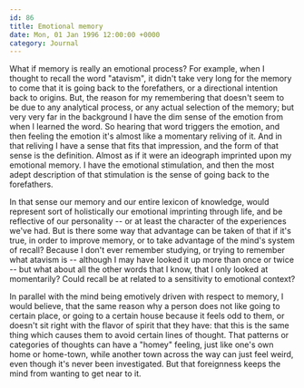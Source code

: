 ```yaml
---
id: 86
title: Emotional memory
date: Mon, 01 Jan 1996 12:00:00 +0000
category: Journal
---
```


What if memory is really an emotional process?  For example, when I
thought to recall the word "atavism", it didn't take very long for the
memory to come that it is going back to the forefathers, or a
directional intention back to origins.  But, the reason for my
remembering that doesn't seem to be due to any analytical process, or
any actual selection of the memory; but very very far in the background
I have the dim sense of the emotion from when I learned the word.  So
hearing that word triggers the emotion, and then feeling the emotion
it's almost like a momentary reliving of it.  And in that reliving I
have a sense that fits that impression, and the form of that sense is
the definition.  Almost as if it were an ideograph imprinted upon my
emotional memory.  I have the emotional stimulation, and then the most
adept description of that stimulation is the sense of going back to the
forefathers.

In that sense our memory and our entire lexicon of knowledge, would
represent sort of holistically our emotional imprinting through life,
and be reflective of our personality -- or at least the character of the
experiences we've had.  But is there some way that advantage can be
taken of that if it's true, in order to improve memory, or to take
advantage of the mind's system of recall?  Because I don't ever remember
studying, or trying to remember what atavism is -- although I may have
looked it up more than once or twice -- but what about all the other
words that I know, that I only looked at momentarily?  Could recall be
at related to a sensitivity to emotional context?

In parallel with the mind being emotively driven with respect to memory,
I would believe, that the same reason why a person does not like going
to certain place, or going to a certain house because it feels odd to
them, or doesn't sit right with the flavor of spirit that they have:
that this is the same thing which causes them to avoid certain lines of
thought.  That patterns or categories of thoughts can have a "homey"
feeling, just like one's own home or home-town, while another town
across the way can just feel weird, even though it's never been
investigated.  But that foreignness keeps the mind from wanting to get
near to it.


